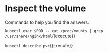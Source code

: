 # Inspect the volume

Commands to help you find the answers.

```kubectl exec $POD -- cat /proc/mounts | grep /usr/share/nginx/html```{{execute}}

```kubectl describe pvc```{{execute}}